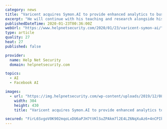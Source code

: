 ```yaml
---
category: news
title: "Varicent acquires Symon.AI to provide enhanced analytics to business users and data scientists"
excerpt: "He will continue with his teaching and research alongside his duties at Varicent. “In my work across myriad brands and businesses, the Symon.AI technology stood out and compelled me to become involved with Varicent,” said Dr. Joel Shapiro, Chief Analytics Officer for Varicent. “With this technology Varicent now has the opportunity to ..."
publishedDateTime: 2020-01-23T00:36:00Z
webUrl: "https://www.helpnetsecurity.com/2020/01/23/varicent-symon-ai/"
type: article
quality: 27
heat: 27
published: false

provider:
  name: Help Net Security
  domain: helpnetsecurity.com

topics:
  - AI
  - Facebook AI

images:
  - url: "https://img.helpnetsecurity.com/wp-content/uploads/2019/12/08122003/insecure64.jpg"
    width: 304
    height: 430
    title: "Varicent acquires Symon.AI to provide enhanced analytics to business users and data scientists"

secured: "FirL6SvgoV0K902mqoLxDU6aPJH7tVKlSuZPAkm7l2E4LZ6NqXuAz6+4nCPIkeiQb1/HN4rDxaNGafwWpmx/q9doQ+j42tc2SH2yGdEVkmNDeQjvkX8F59ZcWoy8VTpwTh9GxDOJd+w2DMUfSGrTYtKO3NThzJUn7mrBS92juRSMioBbcDRpCKL/fz0CLynDxi+UcEKOv4ujQMHD9mDcs+raTFl9UE3nHvf7/8d4WaW/p3qIvKfuPv/zxZ3/ZqDBxg3Chun5bnkTE/vLm0mUyuZSC2EzxKTSMRlLETg3lD7oCMpjcLOOBdylng90F8oNRIElAsAlHdKnhqQ8Fs76vw0HqDlWxigwSCTvJ7cxdc3n1BgAKvRXNFHVYzhysBfSP7/d0atgNjRyd72FxPXRUOVU3TzV2G6PJ3O7ReOWjH57S6fWgmWzilvIN2orSpFwTl7p1UI26UTWgxFBH2zORw==;pqfQKvaaK63G0YwcqZvlzA=="
---
```


